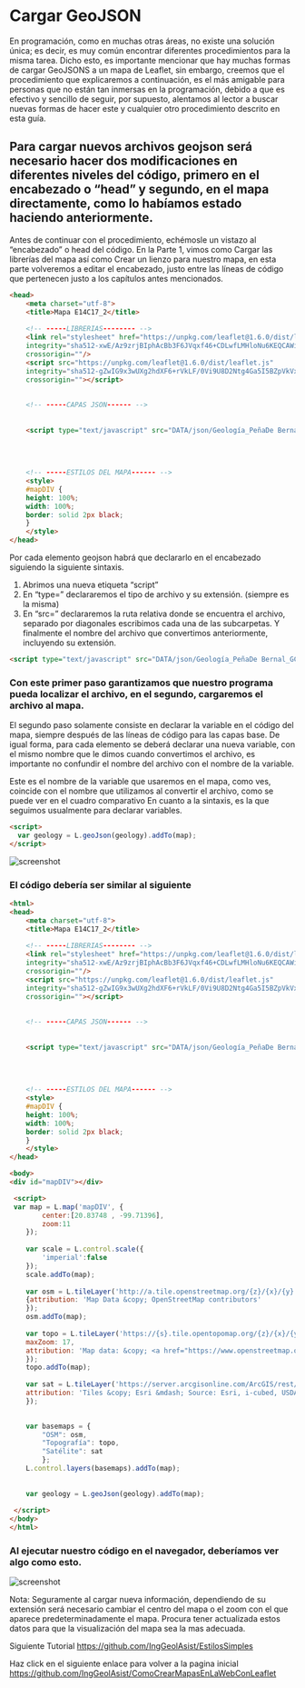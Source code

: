 # Cargar GeoJSON
En programación, como en muchas otras áreas, no existe una solución única; es decir, es muy común encontrar diferentes procedimientos para la misma tarea. Dicho esto, es importante mencionar que hay muchas formas de cargar GeoJSONS a un mapa de Leaflet, sin embargo, creemos que el procedimiento que explicaremos a continuación, es el más amigable para personas que no están tan inmersas en la programación, debido a que es efectivo y sencillo de seguir, por supuesto, alentamos al lector a buscar nuevas formas de hacer este y cualquier otro procedimiento descrito en esta guía. 

## Para cargar nuevos archivos geojson será necesario hacer dos modificaciones en diferentes niveles del código, primero en el encabezado o “head” y segundo, en el mapa directamente, como lo habíamos estado haciendo anteriormente. 

Antes de continuar con el procedimiento, echémosle un vistazo al “encabezado” o head del código.  En la Parte 1, vimos como Cargar las librerías del mapa así como Crear un lienzo para nuestro mapa, en esta parte volveremos a editar el encabezado, justo entre las líneas de código que pertenecen justo a los capítulos antes mencionados. 

``` html
<head>
	<meta charset="utf-8">
	<title>Mapa E14C17_2</title>
	
	<!-- -----LIBRERIAS-------- -->
	<link rel="stylesheet" href="https://unpkg.com/leaflet@1.6.0/dist/leaflet.css"
	integrity="sha512-xwE/Az9zrjBIphAcBb3F6JVqxf46+CDLwfLMHloNu6KEQCAWi6HcDUbeOfBIptF7tcCzusKFjFw2yuvEpDL9wQ=="
	crossorigin=""/>
	<script src="https://unpkg.com/leaflet@1.6.0/dist/leaflet.js"
	integrity="sha512-gZwIG9x3wUXg2hdXF6+rVkLF/0Vi9U8D2Ntg4Ga5I5BZpVkVxlJWbSQtXPSiUTtC0TjtGOmxa1AJPuV0CPthew=="
	crossorigin=""></script>
	
	
	<!-- -----CAPAS JSON------ -->
	
	
	<script type="text/javascript" src="DATA/json/Geología_PeñaDe Bernal_GCS.js"></script>
	
	
	
	
	<!-- -----ESTILOS DEL MAPA------ -->
	<style>
	#mapDIV {
	height: 100%;
	width: 100%;
	border: solid 2px black;
	}
	</style>
</head>
```

Por cada elemento geojson habrá que declararlo en el encabezado siguiendo la siguiente sintaxis.
1.	Abrimos una nueva etiqueta “script”
2.	En “type=” declararemos el tipo de archivo y su extensión. (siempre es la misma)
3.	En “src=” declararemos la ruta relativa donde se encuentra el archivo, separado por diagonales escribimos cada una de las subcarpetas. Y finalmente el nombre del archivo que convertimos anteriormente, incluyendo su extensión. 

``` html
<script type="text/javascript" src="DATA/json/Geología_PeñaDe Bernal_GCS.js"></script>
```
### Con este primer paso garantizamos que nuestro programa pueda localizar el archivo, en el segundo, cargaremos el archivo al mapa.

El segundo paso solamente consiste en declarar la variable en el código del mapa, siempre después de las líneas de código para las capas base. 
De igual forma, para cada elemento se deberá declarar una nueva variable, con el mismo nombre que le dimos cuando convertimos el archivo, es importante no confundir el nombre del archivo con el nombre de la variable.

Este es el nombre de la variable que usaremos en el mapa, como ves, coincide con el nombre que utilizamos al convertir el archivo, como se puede ver en el cuadro comparativo
En cuanto a la sintaxis, es la que seguimos usualmente para declarar variables.

``` html
<script>
  var geology = L.geoJson(geology).addTo(map);
</script>
```

![screenshot](https://raw.githubusercontent.com/sampach95/CargarGeoJSON/master/img/Imagen1.png )

### El código debería ser similar al siguiente



``` html
<html>
<head>
	<meta charset="utf-8">
	<title>Mapa E14C17_2</title>
	
	<!-- -----LIBRERIAS-------- -->
	<link rel="stylesheet" href="https://unpkg.com/leaflet@1.6.0/dist/leaflet.css"
	integrity="sha512-xwE/Az9zrjBIphAcBb3F6JVqxf46+CDLwfLMHloNu6KEQCAWi6HcDUbeOfBIptF7tcCzusKFjFw2yuvEpDL9wQ=="
	crossorigin=""/>
	<script src="https://unpkg.com/leaflet@1.6.0/dist/leaflet.js"
	integrity="sha512-gZwIG9x3wUXg2hdXF6+rVkLF/0Vi9U8D2Ntg4Ga5I5BZpVkVxlJWbSQtXPSiUTtC0TjtGOmxa1AJPuV0CPthew=="
	crossorigin=""></script>
	
	
	<!-- -----CAPAS JSON------ -->
	
	
	<script type="text/javascript" src="DATA/json/Geología_PeñaDe Bernal_GCS.js"></script>
	
	
	
	
	<!-- -----ESTILOS DEL MAPA------ -->
	<style>
	#mapDIV {
	height: 100%;
	width: 100%;
	border: solid 2px black;
	}
	</style>
</head>

<body>
<div id="mapDIV"></div>

 <script>	
 var map = L.map('mapDIV', {
		center:[20.83748 , -99.71396],
		zoom:11
	});
	
	var scale = L.control.scale({
		'imperial':false
	});
	scale.addTo(map);
	
	var osm = L.tileLayer('http://a.tile.openstreetmap.org/{z}/{x}/{y}.png',
	{attribution: 'Map Data &copy; OpenStreetMap contributors'
	});
	osm.addTo(map);
	
	var topo = L.tileLayer('https://{s}.tile.opentopomap.org/{z}/{x}/{y}.png', {
	maxZoom: 17,
	attribution: 'Map data: &copy; <a href="https://www.openstreetmap.org/copyright">OpenStreetMap</a> contributors, <a href="http://viewfinderpanoramas.org">SRTM</a> | Map style: &copy; <a href="https://opentopomap.org">OpenTopoMap</a> (<a href="https://creativecommons.org/licenses/by-sa/3.0/">CC-BY-SA</a>)'
	}); 
	topo.addTo(map);
	
	var sat = L.tileLayer('https://server.arcgisonline.com/ArcGIS/rest/services/World_Imagery/MapServer/tile/{z}/{y}/{x}', {
	attribution: 'Tiles &copy; Esri &mdash; Source: Esri, i-cubed, USDA, USGS, AEX, GeoEye, Getmapping, Aerogrid, IGN, IGP, UPR-EGP, and the GIS User Community'
	});

	
	var basemaps = {
		"OSM": osm,
		"Topografía": topo,										
		"Satélite": sat
		};
	L.control.layers(basemaps).addTo(map);
	
	
	var geology = L.geoJson(geology).addTo(map);
	
 </script>
</body>
</html>
```
### Al ejecutar nuestro código en el navegador, deberíamos ver algo como esto.
![screenshot](https://raw.githubusercontent.com/sampach95/CargarGeoJSON/master/img/Imagen2.png )

Nota: Seguramente al cargar nueva información, dependiendo de su extensión será necesario cambiar el centro del mapa o el zoom con el que aparece predeterminadamente el mapa. Procura tener actualizada estos datos para que la visualización del mapa sea la mas adecuada. 


Siguiente Tutorial https://github.com/IngGeolAsist/EstilosSimples

Haz click en el siguiente enlace para volver a la pagina inicial https://github.com/IngGeolAsist/ComoCrearMapasEnLaWebConLeaflet









































































